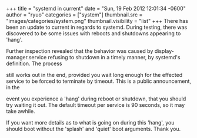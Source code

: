 +++
title = "systemd in current"
date = "Sun, 19 Feb 2012 12:01:34 -0600"
author = "ryuo"
categories = ["system"]
thumbnail.src = "images/categories/system.png"
thumbnail.visibility = "list"
+++
There has been an update to current in regards to systemd. During testing, there was discovered to be some issues with reboots and shutdowns appearing to 'hang'.  

 Further inspection revealed that the behavior was caused by display-manager.service refusing to shutdown in a timely manner, by systemd's definition. The process  

 still works out in the end, provided you wait long enough for the effected service to be forced to terminate by timeout. This is a public announcement, in the  

 event you experience a 'hang' during reboot or shutdown, that you should try waiting it out. The default timeout per service is 90 seconds, so it may take awhile.  

 If you want more details as to what is going on during this 'hang', you should boot without the 'splash' and 'quiet' boot arguments. Thank you.  
